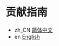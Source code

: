 # 贡献指南

- zh_CN [简体中文](contributing/CONTRIBUTING.zh_CN.md)
- en [English](contributing/CONTRIBUTING.en.md)
